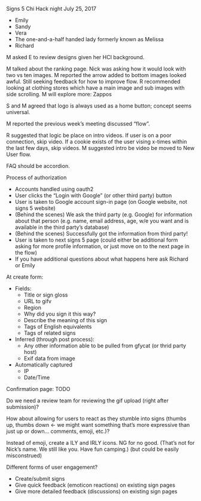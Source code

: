 Signs 5 Chi Hack night
July 25, 2017

* Emily
* Sandy 
* Vera
* The one-and-a-half  handed lady formerly known as Melissa 
* Richard


M asked E to review designs given her HCI background. 

M talked about the ranking page. Nick was asking how it would look with two vs ten images. M reported the arrow added to bottom images looked awful. Still seeking feedback for how to improve flow. R recommended looking at clothing stores which have a main image and sub images with side scrolling. M will explore more: Zappos

S and M agreed that logo is always used as a home button; concept seems universal. 

M reported the previous week’s meeting discussed “flow”. 

R suggested that logic be place on intro videos. If user is on a poor connection, skip video. If a cookie exists of the user vising x-times within the last few days, skip videos. M suggested intro be video be moved to New User flow. 

FAQ should be accordion. 

Process of authorization 
* Accounts handled using oauth2 
* User clicks the “Login with Google” (or other third party) button
* User is taken to Google account sign-in page (on Google website, not signs 5 website)
* (Behind the scenes) We ask the third party (e.g. Google) for information about that person (e.g. name, email address, age, w/e you want and is available in the third party’s database)
* (Behind the scenes) Successfully got the information from third party!
* User is taken to next signs 5 page (could either be additional form asking for more profile information, or just move on to the next page in the flow) 
* If you have additional questions about what happens here ask Richard or Emily 

At create form: 
* Fields: 
  * Title or sign gloss
  * URL to gifv
  * Region
  * Why did you sign it this way? 
  * Describe the meaning of this sign
  * Tags of English equivalents 
  * Tags of related signs 
* Inferred (through post process):
  * Any other information able to be pulled from gfycat (or thrid party host)
  * Exif data from image
* Automatically captured
  * IP
  * Date/Time

Confirmation page: TODO

Do we need a review team for reviewing the gif upload (right after submission)? 

How about allowing for users to react as they stumble into signs (thumbs up, thumbs down ← we might want something that’s more expressive than just up or down… comments, emoji, etc.)?

Instead of emoji, create a ILY and IRLY icons. NG for no good. (That’s not for Nick’s name. We still like you. Have fun camping.) (but could be easily misconstrued)

Different forms of user engagement?
* Create/submit signs
* Give quick feedback (emoticon reactions) on existing sign pages  
* Give more detailed feedback (discussions) on existing sign pages


